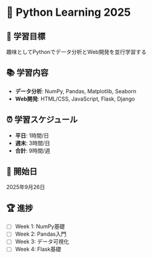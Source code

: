# 🐍 Python Learning 2025

## 🎯 学習目標
趣味としてPythonでデータ分析とWeb開発を並行学習する

## 📚 学習内容
- **データ分析**: NumPy, Pandas, Matplotlib, Seaborn
- **Web開発**: HTML/CSS, JavaScript, Flask, Django

## ⏰ 学習スケジュール
- **平日**: 1時間/日
- **週末**: 3時間/日
- **合計**: 9時間/週

## 📅 開始日
2025年9月26日

## 🏆 進捗
- [ ] Week 1: NumPy基礎
- [ ] Week 2: Pandas入門
- [ ] Week 3: データ可視化
- [ ] Week 4: Flask基礎
